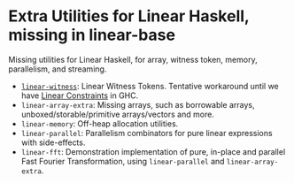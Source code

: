 # Extra Utilities for Linear Haskell, missing in linear-base

Missing utilities for Linear Haskell, for array, witness token, memory, parallelism, and streaming.

- [`linear-witness`](./linear-witness/README.md): Linear Witness Tokens. Tentative workaround until we have [Linear Constraints](https://github.com/ghc-proposals/ghc-proposals/pull/621) in GHC.
- `linear-array-extra`: Missing arrays, such as borrowable arrays, unboxed/storable/primitive arrays/vectors and more.
- `linear-memory`: Off-heap allocation utilities.
- `linear-parallel`: Parallelism combinators for pure linear expressions with side-effects.
- `linear-fft`: Demonstration implementation of pure, in-place and parallel Fast Fourier Transformation, using `linear-parallel` and `linear-array-extra`.
